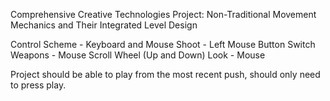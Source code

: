 Comprehensive Creative Technologies Project: Non-Traditional Movement Mechanics and Their Integrated Level Design

Control Scheme - Keyboard and Mouse
Shoot - Left Mouse Button
Switch Weapons - Mouse Scroll Wheel (Up and Down)
Look - Mouse

Project should be able to play from the most recent push, should only need to press play.
 
